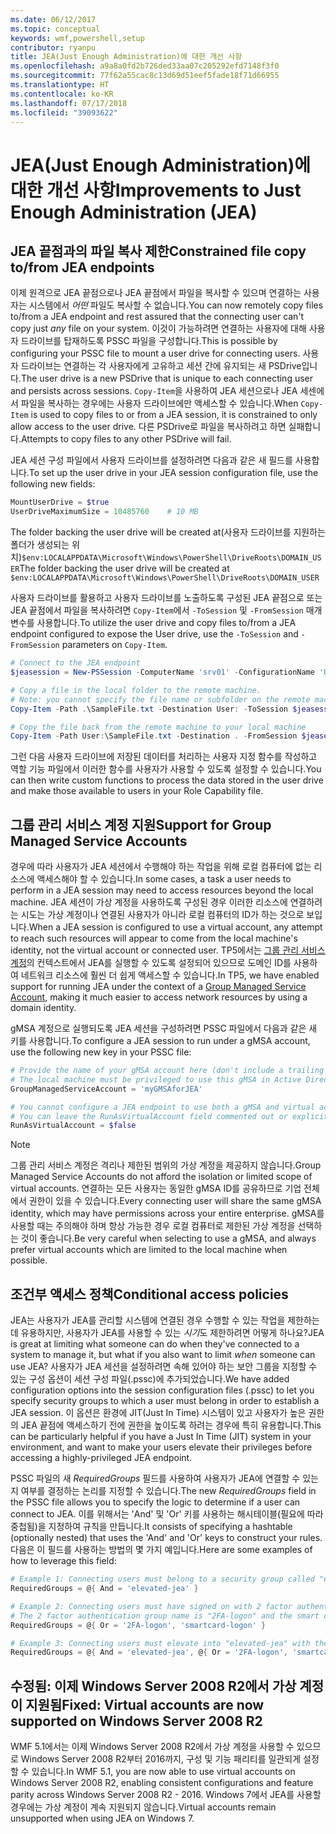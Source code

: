 ```yaml
---
ms.date: 06/12/2017
ms.topic: conceptual
keywords: wmf,powershell,setup
contributor: ryanpu
title: JEA(Just Enough Administration)에 대한 개선 사항
ms.openlocfilehash: a9a8a0fd2b726ded33aa07c205292efd7148f3f0
ms.sourcegitcommit: 77f62a55cac8c13d69d51eef5fade18f71d66955
ms.translationtype: HT
ms.contentlocale: ko-KR
ms.lasthandoff: 07/17/2018
ms.locfileid: "39093622"
---
```

# <a name="improvements-to-just-enough-administration-jea"></a><span data-ttu-id="ac5c2-103">JEA(Just Enough Administration)에 대한 개선 사항</span><span class="sxs-lookup"><span data-stu-id="ac5c2-103">Improvements to Just Enough Administration (JEA)</span></span>

## <a name="constrained-file-copy-tofrom-jea-endpoints"></a><span data-ttu-id="ac5c2-104">JEA 끝점과의 파일 복사 제한</span><span class="sxs-lookup"><span data-stu-id="ac5c2-104">Constrained file copy to/from JEA endpoints</span></span>

<span data-ttu-id="ac5c2-105">이제 원격으로 JEA 끝점으로나 JEA 끝점에서 파일을 복사할 수 있으며 연결하는 사용자는 시스템에서 *어떤* 파일도 복사할 수 없습니다.</span><span class="sxs-lookup"><span data-stu-id="ac5c2-105">You can now remotely copy files to/from a JEA endpoint and rest assured that the connecting user can't copy just *any* file on your system.</span></span>
<span data-ttu-id="ac5c2-106">이것이 가능하려면 연결하는 사용자에 대해 사용자 드라이브를 탑재하도록 PSSC 파일을 구성합니다.</span><span class="sxs-lookup"><span data-stu-id="ac5c2-106">This is possible by configuring your PSSC file to mount a user drive for connecting users.</span></span>
<span data-ttu-id="ac5c2-107">사용자 드라이브는 연결하는 각 사용자에게 고유하고 세션 간에 유지되는 새 PSDrive입니다.</span><span class="sxs-lookup"><span data-stu-id="ac5c2-107">The user drive is a new PSDrive that is unique to each connecting user and persists across sessions.</span></span>
<span data-ttu-id="ac5c2-108">`Copy-Item`을 사용하여 JEA 세션으로나 JEA 세센에서 파일을 복사하는 경우에는 사용자 드라이브에만 액세스할 수 있습니다.</span><span class="sxs-lookup"><span data-stu-id="ac5c2-108">When `Copy-Item` is used to copy files to or from a JEA session, it is constrained to only allow access to the user drive.</span></span>
<span data-ttu-id="ac5c2-109">다른 PSDrive로 파일을 복사하려고 하면 실패합니다.</span><span class="sxs-lookup"><span data-stu-id="ac5c2-109">Attempts to copy files to any other PSDrive will fail.</span></span>

<span data-ttu-id="ac5c2-110">JEA 세션 구성 파일에서 사용자 드라이브를 설정하려면 다음과 같은 새 필드를 사용합니다.</span><span class="sxs-lookup"><span data-stu-id="ac5c2-110">To set up the user drive in your JEA session configuration file, use the following new fields:</span></span>

```powershell
MountUserDrive = $true
UserDriveMaximumSize = 10485760    # 10 MB
```

<span data-ttu-id="ac5c2-111">The folder backing the user drive will be created at(사용자 드라이브를 지원하는 폴더가 생성되는 위치)`$env:LOCALAPPDATA\Microsoft\Windows\PowerShell\DriveRoots\DOMAIN_USER`</span><span class="sxs-lookup"><span data-stu-id="ac5c2-111">The folder backing the user drive will be created at `$env:LOCALAPPDATA\Microsoft\Windows\PowerShell\DriveRoots\DOMAIN_USER`</span></span>

<span data-ttu-id="ac5c2-112">사용자 드라이브를 활용하고 사용자 드라이브를 노출하도록 구성된 JEA 끝점으로 또는 JEA 끝점에서 파일을 복사하려면 `Copy-Item`에서 `-ToSession` 및 `-FromSession` 매개 변수를 사용합니다.</span><span class="sxs-lookup"><span data-stu-id="ac5c2-112">To utilize the user drive and copy files to/from a JEA endpoint configured to expose the User drive, use the `-ToSession` and `-FromSession` parameters on `Copy-Item`.</span></span>

```powershell
# Connect to the JEA endpoint
$jeasession = New-PSSession -ComputerName 'srv01' -ConfigurationName 'UserDemo'

# Copy a file in the local folder to the remote machine.
# Note: you cannot specify the file name or subfolder on the remote machine. You must exactly type "User:"
Copy-Item -Path .\SampleFile.txt -Destination User: -ToSession $jeasession

# Copy the file back from the remote machine to your local machine
Copy-Item -Path User:\SampleFile.txt -Destination . -FromSession $jeasession
```

<span data-ttu-id="ac5c2-113">그런 다음 사용자 드라이브에 저장된 데이터를 처리하는 사용자 지정 함수를 작성하고 역할 기능 파일에서 이러한 함수를 사용자가 사용할 수 있도록 설정할 수 있습니다.</span><span class="sxs-lookup"><span data-stu-id="ac5c2-113">You can then write custom functions to process the data stored in the user drive and make those available to users in your Role Capability file.</span></span>

## <a name="support-for-group-managed-service-accounts"></a><span data-ttu-id="ac5c2-114">그룹 관리 서비스 계정 지원</span><span class="sxs-lookup"><span data-stu-id="ac5c2-114">Support for Group Managed Service Accounts</span></span>

<span data-ttu-id="ac5c2-115">경우에 따라 사용자가 JEA 세션에서 수행해야 하는 작업을 위해 로컬 컴퓨터에 없는 리소스에 액세스해야 할 수 있습니다.</span><span class="sxs-lookup"><span data-stu-id="ac5c2-115">In some cases, a task a user needs to perform in a JEA session may need to access resources beyond the local machine.</span></span>
<span data-ttu-id="ac5c2-116">JEA 세션이 가상 계정을 사용하도록 구성된 경우 이러한 리소스에 연결하려는 시도는 가상 계정이나 연결된 사용자가 아니라 로컬 컴퓨터의 ID가 하는 것으로 보입니다.</span><span class="sxs-lookup"><span data-stu-id="ac5c2-116">When a JEA session is configured to use a virtual account, any attempt to reach such resources will appear to come from the local machine's identity, not the virtual account or connected user.</span></span>
<span data-ttu-id="ac5c2-117">TP5에서는 [그룹 관리 서비스 계정](/previous-versions/windows/it-pro/windows-server-2012-R2-and-2012/jj128431\(v=ws.11\))의 컨텍스트에서 JEA를 실행할 수 있도록 설정되어 있으므로 도메인 ID를 사용하여 네트워크 리소스에 훨씬 더 쉽게 액세스할 수 있습니다.</span><span class="sxs-lookup"><span data-stu-id="ac5c2-117">In TP5, we have enabled support for running JEA under the context of a [Group Managed Service Account](/previous-versions/windows/it-pro/windows-server-2012-R2-and-2012/jj128431\(v=ws.11\)), making it much easier to access network resources by using a domain identity.</span></span>

<span data-ttu-id="ac5c2-118">gMSA 계정으로 실행되도록 JEA 세션을 구성하려면 PSSC 파일에서 다음과 같은 새 키를 사용합니다.</span><span class="sxs-lookup"><span data-stu-id="ac5c2-118">To configure a JEA session to run under a gMSA account, use the following new key in your PSSC file:</span></span>

```powershell
# Provide the name of your gMSA account here (don't include a trailing $)
# The local machine must be privileged to use this gMSA in Active Directory
GroupManagedServiceAccount = 'myGMSAforJEA'

# You cannot configure a JEA endpoint to use both a gMSA and virtual account
# You can leave the RunAsVirtualAccount field commented out or explicitly set it to false
RunAsVirtualAccount = $false
```

> [!NOTE]
> <span data-ttu-id="ac5c2-119">그룹 관리 서비스 계정은 격리나 제한된 범위의 가상 계정을 제공하지 않습니다.</span><span class="sxs-lookup"><span data-stu-id="ac5c2-119">Group Managed Service Accounts do not afford the isolation or limited scope of virtual accounts.</span></span>
> <span data-ttu-id="ac5c2-120">연결하는 모든 사용자는 동일한 gMSA ID를 공유하므로 기업 전체에서 권한이 있을 수 있습니다.</span><span class="sxs-lookup"><span data-stu-id="ac5c2-120">Every connecting user will share the same gMSA identity, which may have permissions across your entire enterprise.</span></span>
> <span data-ttu-id="ac5c2-121">gMSA를 사용할 때는 주의해야 하며 항상 가능한 경우 로컬 컴퓨터로 제한된 가상 계정을 선택하는 것이 좋습니다.</span><span class="sxs-lookup"><span data-stu-id="ac5c2-121">Be very careful when selecting to use a gMSA, and always prefer virtual accounts which are limited to the local machine when possible.</span></span>

## <a name="conditional-access-policies"></a><span data-ttu-id="ac5c2-122">조건부 액세스 정책</span><span class="sxs-lookup"><span data-stu-id="ac5c2-122">Conditional access policies</span></span>

<span data-ttu-id="ac5c2-123">JEA는 사용자가 JEA를 관리할 시스템에 연결된 경우 수행할 수 있는 작업을 제한하는 데 유용하지만, 사용자가 JEA를 사용할 수 있는 *시기*도 제한하려면 어떻게 하나요?</span><span class="sxs-lookup"><span data-stu-id="ac5c2-123">JEA is great at limiting what someone can do when they've connected to a system to manage it, but what if you also want to limit *when* someone can use JEA?</span></span>
<span data-ttu-id="ac5c2-124">사용자가 JEA 세션을 설정하려면 속해 있어야 하는 보안 그룹을 지정할 수 있는 구성 옵션이 세션 구성 파일(.pssc)에 추가되었습니다.</span><span class="sxs-lookup"><span data-stu-id="ac5c2-124">We have added configuration options into the session configuration files (.pssc) to let you specify security groups to which a user must belong in order to establish a JEA session.</span></span>
<span data-ttu-id="ac5c2-125">이 옵션은 환경에 JIT(Just In Time) 시스템이 있고 사용자가 높은 권한의 JEA 끝점에 액세스하기 전에 권한을 높이도록 하려는 경우에 특히 유용합니다.</span><span class="sxs-lookup"><span data-stu-id="ac5c2-125">This can be particularly helpful if you have a Just In Time (JIT) system in your environment, and want to make your users elevate their privileges before accessing a highly-privileged JEA endpoint.</span></span>

<span data-ttu-id="ac5c2-126">PSSC 파일의 새 *RequiredGroups* 필드를 사용하여 사용자가 JEA에 연결할 수 있는지 여부를 결정하는 논리를 지정할 수 있습니다.</span><span class="sxs-lookup"><span data-stu-id="ac5c2-126">The new *RequiredGroups* field in the PSSC file allows you to specify the logic to determine if a user can connect to JEA.</span></span>
<span data-ttu-id="ac5c2-127">이를 위해서는 'And' 및 'Or' 키를 사용하는 해시테이블(필요에 따라 중첩됨)을 지정하여 규칙을 만듭니다.</span><span class="sxs-lookup"><span data-stu-id="ac5c2-127">It consists of specifying a hashtable (optionally nested) that uses the 'And' and 'Or' keys to construct your rules.</span></span>
<span data-ttu-id="ac5c2-128">다음은 이 필드를 사용하는 방법의 몇 가지 예입니다.</span><span class="sxs-lookup"><span data-stu-id="ac5c2-128">Here are some examples of how to leverage this field:</span></span>

```powershell
# Example 1: Connecting users must belong to a security group called "elevated-jea"
RequiredGroups = @{ And = 'elevated-jea' }

# Example 2: Connecting users must have signed on with 2 factor authentication or a smart card
# The 2 factor authentication group name is "2FA-logon" and the smart card group name is "smartcard-logon"
RequiredGroups = @{ Or = '2FA-logon', 'smartcard-logon' }

# Example 3: Connecting users must elevate into "elevated-jea" with their JIT system and have logged on with 2FA or a smart card
RequiredGroups = @{ And = 'elevated-jea', @{ Or = '2FA-logon', 'smartcard-logon' }}
```

## <a name="fixed-virtual-accounts-are-now-supported-on-windows-server-2008-r2"></a><span data-ttu-id="ac5c2-129">수정됨: 이제 Windows Server 2008 R2에서 가상 계정이 지원됨</span><span class="sxs-lookup"><span data-stu-id="ac5c2-129">Fixed: Virtual accounts are now supported on Windows Server 2008 R2</span></span>

<span data-ttu-id="ac5c2-130">WMF 5.1에서는 이제 Windows Server 2008 R2에서 가상 계정을 사용할 수 있으므로 Windows Server 2008 R2부터 2016까지, 구성 및 기능 패리티를 일관되게 설정할 수 있습니다.</span><span class="sxs-lookup"><span data-stu-id="ac5c2-130">In WMF 5.1, you are now able to use virtual accounts on Windows Server 2008 R2, enabling consistent configurations and feature parity across Windows Server 2008 R2 - 2016.</span></span>
<span data-ttu-id="ac5c2-131">Windows 7에서 JEA를 사용할 경우에는 가상 계정이 계속 지원되지 않습니다.</span><span class="sxs-lookup"><span data-stu-id="ac5c2-131">Virtual accounts remain unsupported when using JEA on Windows 7.</span></span>